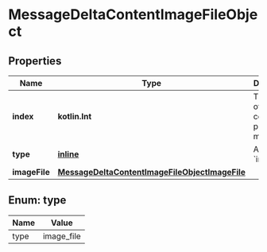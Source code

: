 
# MessageDeltaContentImageFileObject

## Properties
Name | Type | Description | Notes
------------ | ------------- | ------------- | -------------
**index** | **kotlin.Int** | The index of the content part in the message. | 
**type** | [**inline**](#Type) | Always &#x60;image_file&#x60;. | 
**imageFile** | [**MessageDeltaContentImageFileObjectImageFile**](MessageDeltaContentImageFileObjectImageFile.md) |  |  [optional]


<a id="Type"></a>
## Enum: type
Name | Value
---- | -----
type | image_file




